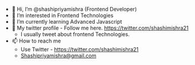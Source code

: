- 👋 Hi, I’m @shashipriyamishra (Frontend Developer)
- 👀 I’m interested in Frontend Technologies
- 🌱 I’m currently learning Advanced Javascript
- 💞️ My twitter profile -  Follow me here.
    https://twitter.com/shashimishra21 
    - I usually tweet about frontend Technologies.
- 📫 How to reach me 
     - Use Twitter - https://twitter.com/shashimishra21 
     - Shashipriyamishra@gmail.com


